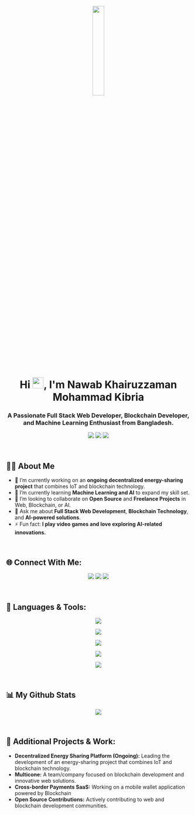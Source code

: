 <div align="center"><img width="25%" height="auto" src="https://img.icons8.com/external-kiranshastry-lineal-color-kiranshastry/256/000000/external-developer-coding-kiranshastry-lineal-color-kiranshastry.png"/></div>

<h1 align="center">Hi <img src="https://raw.githubusercontent.com/MartinHeinz/MartinHeinz/master/wave.gif" width="30px">, I'm Nawab Khairuzzaman Mohammad Kibria</h1>
<h3 align="center">A Passionate Full Stack Web Developer, Blockchain Developer, and Machine Learning Enthusiast from Bangladesh.</h3>

<p align="center">
  <a href="https://kibria.me"><img src="https://img.shields.io/badge/Portfolio-Visit-brightgreen?style=flat-square&logo=google-chrome"></a>
  <a href="mailto:nawabkhairuzzaman@gmail.com"><img src="https://img.shields.io/badge/Email-nawabkhairuzzaman@gmail.com-red?style=flat-square&logo=gmail"></a>
  <a href="https://www.linkedin.com/in/nawab-kibria/"><img src="https://img.shields.io/badge/LinkedIn-nawab_kibria-blue?style=flat-square&logo=linkedin"></a>
</p>

<br />

## 👨‍💻 About Me

- 🔭 I’m currently working on an **ongoing decentralized energy-sharing project** that combines IoT and blockchain technology.
- 🌱 I’m currently learning **Machine Learning and AI** to expand my skill set.
- 👯 I’m looking to collaborate on **Open Source** and **Freelance Projects** in Web, Blockchain, or AI.
- 💬 Ask me about **Full Stack Web Development**, **Blockchain Technology**, and **AI-powered solutions**.
- ⚡ Fun fact: **I play video games and love exploring AI-related innovations.**

<br />

## 🌐 Connect With Me:

<p align="center">
  <a href="https://www.linkedin.com/in/nawab69/"><img src="https://img.icons8.com/fluent/48/000000/linkedin.png" /></a>
  <a href="https://twitter.com/nawab_kibria"><img src="https://img.icons8.com/fluent/48/000000/twitter.png" /></a>
  <a href="https://www.instagram.com/nawab_kibria/"><img src="https://img.icons8.com/fluent/48/000000/instagram-new.png" /></a>
</p>

<br />

## 🚀 Languages & Tools:

<p align="center">
  <a href="#">
    <img src="https://skillicons.dev/icons?i=js,ts,wasm,solidity,php,cpp,java,python,go,rust" />
  </a>
</p>

<p align="center">
  <a href="#">
    <img src="https://skillicons.dev/icons?i=nestjs,react,nextjs,vite,remix,express,laravel,flutter,cypress,jest" />
  </a>
</p>

<p align="center">
  <a href="#">
    <img src="https://skillicons.dev/icons?i=mongodb,mysql,postgres,firebase,kafka,redis,rabbitmq" />
  </a>
</p>

<p align="center">
  <a href="#">
    <img src="https://skillicons.dev/icons?i=docker,kubernetes,jenkins,git,github,aws,googlecloud,terraform,nginx" />
  </a>
</p>
<p align="center">
  <a href="#">
    <img src="https://skillicons.dev/icons?i=vscode,postman,blender,figma,ai,ps,xd,anaconda,tensorflow" />
  </a>
</p>

<br/>

## 📊 My Github Stats

<p align="center">
  <a href="https://github.com/nawab69"><img src="https://github-readme-streak-stats.herokuapp.com/?user=nawab69&theme=black-ice&hide_border=true&stroke=0000&background=060A0CD0"/></a>
</p>

<br/>

## 🔗 Additional Projects & Work:

- **Decentralized Energy Sharing Platform (Ongoing):** Leading the development of an energy-sharing project that combines IoT and blockchain technology.
- **Multicone:** A team/company focused on blockchain development and innovative web solutions.
- **Cross-border Payments SaaS:** Working on a mobile wallet application powered by Blockchain
- **Open Source Contributions:** Actively contributing to web and blockchain development communities.

<br/>
